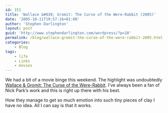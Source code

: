 ```yaml
---
id: 151
title: 'Wallace &#038; Gromit: The Curse of the Were-Rabbit (2005)'
date: '2005-10-11T19:57:16+01:00'
author: 'Stephen Darlington'
layout: post
guid: 'http://www.stephendarlington.com/wordpress/?p=10'
permalink: /blog/wallace-gromit-the-curse-of-the-were-rabbit-2005.html
categories:
    - Blog
tags:
    - life
    - Links
    - movies
---
```


We had a bit of a movie binge this weekend. The highlight was undoubtedly [Wallace &amp; Gromit: The Curse of the Were-Rabbit](http://uk.imdb.com/title/tt0312004/). I’ve always been a fan of Nick Park’s work and this is right up there with his best.

How they manage to get so much emotion into such tiny pieces of clay I have no idea. All I can say is that it works.